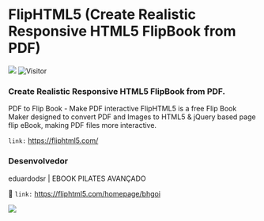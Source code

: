 # FlipHTML5 (Create Realistic Responsive HTML5 FlipBook from PDF)

[![](https://img.shields.io/badge/made_by-eduardodsr-green)](https://github.com/eduardods/)
![Visitor](https://visitor-badge.glitch.me/badge?page_id=eduardodsr.FlipHTML5)

### Create Realistic Responsive HTML5 FlipBook from PDF.

PDF to Flip Book - Make PDF interactive
FlipHTML5 is a free Flip Book Maker designed to convert PDF and Images to HTML5 & jQuery based page flip eBook, making PDF files more interactive.

``` link: ```  <https://fliphtml5.com/>

 ### Desenvolvedor
 
 eduardodsr | EBOOK PILATES AVANÇADO

:bookmark_tabs:  ``` link: ```  <https://fliphtml5.com/homepage/bhgoi>

 ![](https://i.imgur.com/5lYoa7T.png)
